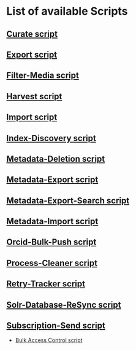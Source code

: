 #  List of available Scripts

## [Curate script](./curate.md)

## [Export script](./export.md)

## [Filter-Media script](./filter-media.md)

## [Harvest script](./harvest.md)

## [Import script](./import.md)

## [Index-Discovery script](./index-discovery.md)

## [Metadata-Deletion script](./metadata-deletion.md)

## [Metadata-Export script](./metadata-export.md)

## [Metadata-Export-Search script](./metadata-export-search.md)

## [Metadata-Import script](./metadata-import.md)

## [Orcid-Bulk-Push script](./orcid-bulk-push.md)

## [Process-Cleaner script](./process-cleaner.md)

## [Retry-Tracker script](./retry-tracker.md)

## [Solr-Database-ReSync script](./solr-database-resync.md)

## [Subscription-Send script](./subscription-send.md)

* [Bulk Access Control script](./bulk-access-control.md)